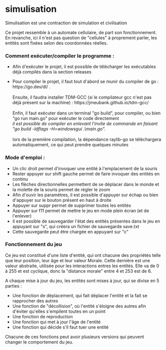 # simulisation
Simulisation est une contraction de simulation et civilisation

Ce projet ressemble à un automate cellulaire, de part son fonctionnement. En revanche, ici il n'est pas question de "cellules" à proprement parler, les entités sont fixées selon des coordonnées réelles.




### Comment exécuter/compiler le programme : 

- Afin d'exécuter le projet, il est possible de télécharger les exécutables déjà compilés dans la section releases

- <p>Pour compiler le projet, il faut tout d'abord se munir du compiler de go : https://go.dev/dl/ .<br/><br/>Ensuite, il faudra installer TDM-GCC (si le compilateur gcc n'est pas déjà présent sur la machine) : https://jmeubank.github.io/tdm-gcc/ <br/><br/>Enfin, il faut exécuter dans un terminal "go build", pour compiler, ou bien "go run main.go" pour exécuter le code directement<br/><i>il est possible de compiler en enlevant l'invite de commande en faisant "go build -ldflags -H=windowsgui .\main.go".</i><br/><br/>lors de la première compilation, la dépendance raylib-go se téléchargera automatiquement, ce qui peut prendre quelques minutes</p>

### Mode d'emploi :

- Un clic droit permet d'invoquer une entité à l'emplacement de la souris
- Rester appuyer sur shift gauche permet de faire invoquer des entités en continu
- Les flèches directionnelles permettent de se déplacer dans le monde et la molette de la souris permet de régler le zoom
- Afin d'ouvir les paramètres, il est possible d'appuyer sur échap ou bien d'appuyer sur le bouton présent en haut à droite
- Appuyer sur suppr permet de supprimer toutes les entités
- Appuyer sur f11 permet de mettre le jeu en mode plein écran (et de l'enlever)
- Il est possible de sauvegarder l'état des entités présentes dans le jeu en appuyant sur "s", qui créera un fichier de sauvegarde save.txt
- Cette sauvegarde peut être chargée en appuyant sur "c"


### Fonctionnement du jeu

<p>
Ce jeu est constitué d'une liste d'entité, qui ont chacune des propriétés telle que leur position, leur âge et leur valeur Morale. Cette dernière est une valeur abstraite, utilisée pour les interactions entres les entités. Elle va de 0 à 255 et est cyclique, donc la "distance morale" entre 4 et 253 est de 6.<br/>
</p>

A chaque mise à  jour du jeu, les entités sont mises à jour, qui se divise en 5 parties :
- Une fonction de déplacement, qui fait déplacer l'entité et la fait se rapprocher des autres
- Une fonction de "décollision", où l'entité s'éloigne des autres afin d'éviter qu'elles s'empilent toutes en un point
- Une fonction de reproduction
- Une fonction qui met à jour l'âge de l'entité
- Une fonction qui décide s'il faut tuer une entité

Chacune de ces fonctions peut avoir plusieurs versions qui peuvent changer le comportement du jeu.




